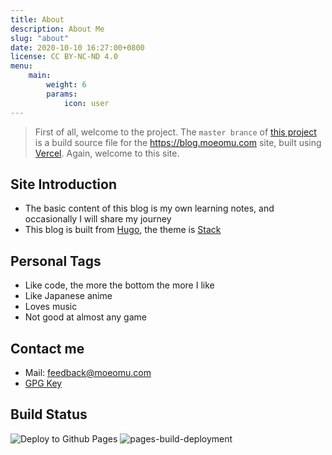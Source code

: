 ```yaml
---
title: About
description: About Me
slug: "about"
date: 2020-10-10 16:27:00+0800
license: CC BY-NC-ND 4.0
menu:
    main: 
        weight: 6
        params:
            icon: user
---
```


> First of all, welcome to the project. The `master brance` of [this project](https://github.com/BloveDawn/blog) is a build source file for the <https://blog.moeomu.com> site, built using [Vercel](https://vercel.com/). Again, welcome to this site.

## Site Introduction

- The basic content of this blog is my own learning notes, and occasionally I will share my journey
- This blog is built from [Hugo](https://gohugo.io/), the theme is [Stack](https://github.com/CaiJimmy/hugo-theme-stack)

## Personal Tags

- Like code, the more the bottom the more I like
- Like Japanese anime
- Loves music
- Not good at almost any game

## Contact me

- Mail: <feedback@moeomu.com>
- [GPG Key](./Misaka_0x9A630CD2_public.asc)

## Build Status

![Deploy to Github Pages](https://github.com/BloveDawn/blog/actions/workflows/deploy.yml/badge.svg)
![pages-build-deployment](https://github.com/BloveDawn/blog/actions/workflows/pages/pages-build-deployment/badge.svg)
